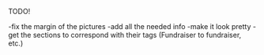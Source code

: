 TODO!

-fix the margin of the pictures
-add all the needed info
-make it look pretty
-get the sections to correspond with their tags (Fundraiser to fundraiser, etc.)
